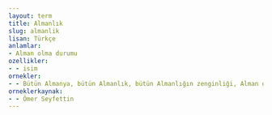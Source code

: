 ```yaml
---
layout: term
title: Almanlık
slug: almanlik
lisan: Türkçe
anlamlar:
- Alman olma durumu
ozellikler:
- - isim
ornekler:
- - Bütün Almanya, bütün Almanlık, bütün Almanlığın zenginliği, Alman ordusunun kuvveti Alman kadınının eseridir!
orneklerkaynak:
- - Ömer Seyfettin
---
```

